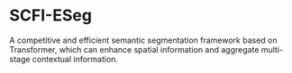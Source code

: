 # SCFI-ESeg
 A competitive and efficient semantic segmentation framework based on Transformer, which can enhance spatial information and aggregate multi-stage contextual information.
